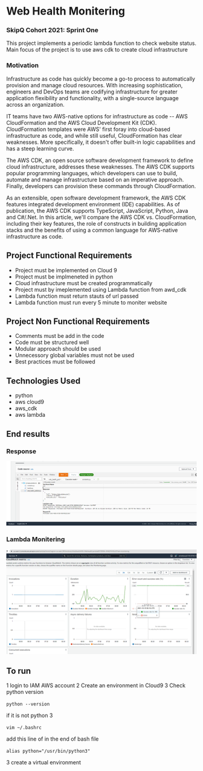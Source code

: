 # Web Health Monitering
### SkipQ Cohort 2021: Sprint One
This project implements a periodic lambda function to check website status. Main focus of the project is to use aws cdk to create cloud infrastructure


### Motivation
Infrastructure as code has quickly become a go-to process to automatically provision and manage cloud resources. With increasing sophistication, engineers and DevOps teams are codifying infrastructure for greater application flexibility and functionality, with a single-source language across an organization.


IT teams have two AWS-native options for infrastructure as code -- AWS CloudFormation and the AWS Cloud Development Kit (CDK). CloudFormation templates were AWS' first foray into cloud-based infrastructure as code, and while still useful, CloudFormation has clear weaknesses. More specifically, it doesn't offer built-in logic capabilities and has a steep learning curve.

The AWS CDK, an open source software development framework to define cloud infrastructure, addresses these weaknesses. The AWS CDK supports popular programming languages, which developers can use to build, automate and manage infrastructure based on an imperative approach. Finally, developers can provision these commands through CloudFormation.

As an extensible, open software development framework, the AWS CDK features integrated development environment (IDE) capabilities. As of publication, the AWS CDK supports TypeScript, JavaScript, Python, Java and C#/.Net. In this article, we'll compare the AWS CDK vs. CloudFormation, including their key features, the role of constructs in building application stacks and the benefits of using a common language for AWS-native infrastructure as code.

## Project Functional Requirements
* Project must be implemented on Cloud 9
* Project must be implmeneted in python
* Cloud infrastructure must be created programmatically
* Project must by imeplemented using Lambda function from awd_cdk
* Lambda function must return stauts of url passed
* Lambda function must run every 5 minute to moniter website

## Project Non Functional Requirements
* Comments must be add in the code
* Code must be structured well
* Modular approach should be used
* Unnecessory global variables must not be used
* Best practices must be followed 


## Technologies Used
* python 
* aws cloud9
* aws_cdk 
* aws lambda

## End results
### Response
![Response_Result](images/Response.png?raw=true "Title")
### Lambda Monitering 
![Moniter_Result](images/Moniter.png?raw=true "Title")

## To run 
1 login to IAM AWS account
2 Create an environment in Cloud9
3 Check python version

`python --version`

if it is not python 3

`vim ~/.bashrc`

add this line of in the end of bash file

`alias python="/usr/bin/python3"`

3 create a virtual environment 


